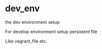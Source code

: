 dev_env
=======

the dev environment setup

For develop environment setup persistent file

Like vagrant_file etc.
